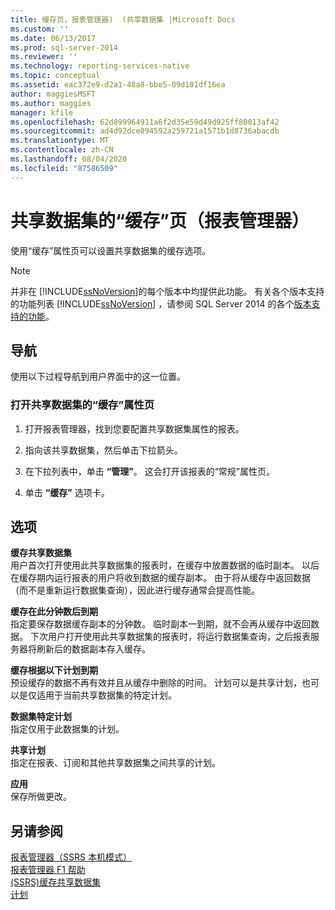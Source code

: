 ```yaml
---
title: 缓存页，报表管理器)  (共享数据集 |Microsoft Docs
ms.custom: ''
ms.date: 06/13/2017
ms.prod: sql-server-2014
ms.reviewer: ''
ms.technology: reporting-services-native
ms.topic: conceptual
ms.assetid: eac372e9-d2a1-48a8-bbe5-09d101df16ea
author: maggiesMSFT
ms.author: maggies
manager: kfile
ms.openlocfilehash: 62d899964911a6f2d35e59d49d925ff80013af42
ms.sourcegitcommit: ad4d92dce894592a259721a1571b1d8736abacdb
ms.translationtype: MT
ms.contentlocale: zh-CN
ms.lasthandoff: 08/04/2020
ms.locfileid: "87586509"
---
```

# <a name="caching-page-shared-datasets-report-manager"></a>共享数据集的“缓存”页（报表管理器）
  使用“缓存”属性页可以设置共享数据集的缓存选项。  
  
> [!NOTE]  
>  并非在 [!INCLUDE[ssNoVersion](../includes/ssnoversion-md.md)]的每个版本中均提供此功能。 有关各个版本支持的功能列表 [!INCLUDE[ssNoVersion](../includes/ssnoversion-md.md)] ，请参阅 SQL Server 2014 的各个[版本支持的功能](../../2014/getting-started/features-supported-by-the-editions-of-sql-server-2014.md)。  
  
## <a name="navigation"></a>导航  
 使用以下过程导航到用户界面中的这一位置。  
  
### <a name="to-open-the-caching-properties-page-for-a-shared-dataset"></a>打开共享数据集的“缓存”属性页  
  
1.  打开报表管理器，找到您要配置共享数据集属性的报表。  
  
2.  指向该共享数据集，然后单击下拉箭头。  
  
3.  在下拉列表中，单击 **“管理”**。 这会打开该报表的“常规”属性页。  
  
4.  单击 **“缓存”** 选项卡。  
  
## <a name="options"></a>选项  
 **缓存共享数据集**  
 用户首次打开使用此共享数据集的报表时，在缓存中放置数据的临时副本。 以后在缓存期内运行报表的用户将收到数据的缓存副本。 由于将从缓存中返回数据（而不是重新运行数据集查询），因此进行缓存通常会提高性能。  
  
 **缓存在此分钟数后到期**  
 指定要保存数据缓存副本的分钟数。 临时副本一到期，就不会再从缓存中返回数据。 下次用户打开使用此共享数据集的报表时，将运行数据集查询，之后报表服务器将刷新后的数据副本存入缓存。  
  
 **缓存根据以下计划到期**  
 预设缓存的数据不再有效并且从缓存中删除的时间。 计划可以是共享计划，也可以是仅适用于当前共享数据集的特定计划。  
  
 **数据集特定计划**  
 指定仅用于此数据集的计划。  
  
 **共享计划**  
 指定在报表、订阅和其他共享数据集之间共享的计划。  
  
 **应用**  
 保存所做更改。  
  
## <a name="see-also"></a>另请参阅  
 [报表管理器（SSRS 本机模式）](../../2014/reporting-services/report-manager-ssrs-native-mode.md)   
 [报表管理器 F1 帮助](../../2014/reporting-services/report-manager-f1-help.md)   
 [&#40;SSRS&#41;缓存共享数据集](report-server/cache-shared-datasets-ssrs.md)   
 [计划](subscriptions/schedules.md)  
  
  
